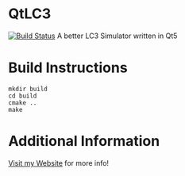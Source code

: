 # QtLC3
[![Build Status](https://travis-ci.org/mbartling/QtLC3.svg?branch=master)](https://travis-ci.org/mbartling/QtLC3)
A better LC3 Simulator written in Qt5

# Build Instructions
    mkdir build
    cd build
    cmake ..
    make
# Additional Information

[Visit my Website](http://minionhut.com/blog/new-lc3-simulator) for more info!
